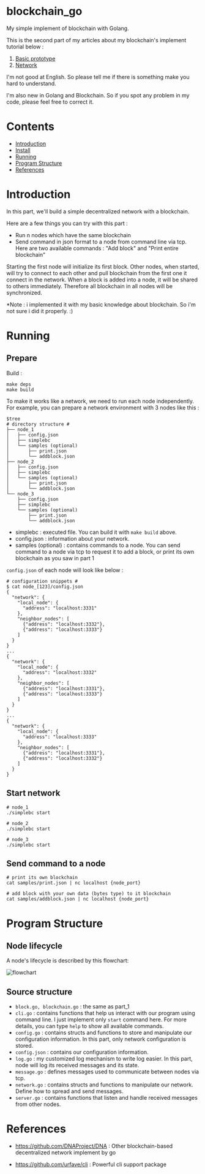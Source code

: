# blockchain_go
My simple implement of blockchain with Golang.

This is the second part of my articles about my blockchain's implement tutorial below :

1. [Basic prototype](https://github.com/mytv1/blockchain_go/tree/part_1)
2. [Network](https://github.com/mytv1/blockchain_go/tree/part_2)

I'm not good at English. So please tell me if there is something make you hard to understand.

I'm also new in Golang and Blockchain. So if you spot any problem in my code, please feel free to correct it.

# Contents
- [Introduction](#introduction)
- [Install](#install)
- [Running](#running)
- [Program Structure](#program-structure)
- [References](#references)

# Introduction
In this part, we'll build a simple decentralized network with a blockchain.

Here are a few things you can try with this part :
+ Run n nodes which have the same blockchain
+ Send command in json format to a node from command line via tcp. Here are two available commands : "Add block" and "Print entire blockchain"

Starting the first node will initialize its first block. Other nodes, when started, will try to connect to each other and pull blockchain from the first one it connect in the network. When a block is added into a node, it will be shared to others immediately. Therefore all blockchain in all nodes will be synchronized.



*Note : i implemented it with my basic knowledge about blockchain. So i'm not sure i did it properly. :)

# Running
## Prepare 

Build :
```
make deps
make build
```

To make it works like a network, we need to run each node independently. For example, you can prepare a network environment with 3 nodes like this :

```shell
$tree
# directory structure #
├── node_1
│   ├── config.json
│   ├── simplebc
│   └── samples (optional)
│       ├── print.json
│       └── addblock.json
├── node_2
│   ├── config.json
│   ├── simplebc
│   └── samples (optional)
│       ├── print.json
│       └── addblock.json
└── node_3
    ├── config.json
    ├── simplebc
    └── samples (optional)
        ├── print.json
        └── addblock.json

```

* simplebc : executed file. You can build it with `make build` above.
* config.json : information about your network.
* samples (optional) : contains commands to a node. You can send command to a node via tcp to request it to add a block, or print its own blockchain as you saw in part 1

`config.json` of each node will look like below :

```shell
# configuration snippets #
$ cat node_[123]/config.json
{
  "network": {
    "local_node": {
      "address": "localhost:3331"
    },
    "neighbor_nodes": [
      {"address": "localhost:3332"},
      {"address": "localhost:3333"}
    ]
  }
}
...
{
  "network": {
    "local_node": {
      "address": "localhost:3332"
    },
    "neighbor_nodes": [
      {"address": "localhost:3331"},
      {"address": "localhost:3333"}
    ]
  }
}
...
{
  "network": {
    "local_node": {
      "address": "localhost:3333"
    },
    "neighbor_nodes": [
      {"address": "localhost:3331"},
      {"address": "localhost:3332"}
    ]
  }
}
```

## Start network

```shell
# node_1
./simplebc start

# node_2
./simplebc start

# node_3
./simplebc start
```

## Send command to a node
```shell
# print its own blockchain
cat samples/print.json | nc localhost {node_port}

# add block with your own data (bytes type) to it blockchain
cat samples/addblock.json | nc localhost {node_port}
```

# Program Structure

## Node lifecycle
A node's lifecycle is described by this flowchart:

![flowchart](https://i.imgur.com/F1m7SCf.jpg)

## Source structure
* `block.go, blockchain.go` : the same as part_1
* `cli.go` : contains functions that help us interact with our program using command line. I just implement only `start` command here. For more details, you can type `help` to show all available commands.
* `config.go` : contains structs and functions to store and manipulate our configuration information. In this part, only network configuration is stored.
* `config.json` : contains our configuration information.
* `log.go` : my customized log mechanism to write log easier. In this part, node will log its received messages and its state.
* `message.go` : defines messages used to communicate between nodes via tcp.
* `network.go` : contains structs and functions to manipulate our network. Define how to spread and send messages.
* `server.go` : contains functions that listen and handle received messages from other nodes.

# References
* https://github.com/DNAProject/DNA : Other blockchain-based decentralized network implement by go

* https://github.com/urfave/cli : Powerful cli support package
